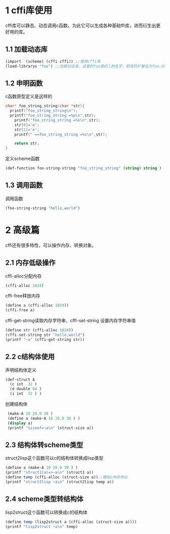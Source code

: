 # 1 cffi库使用
cffi库可以静态、动态调用c函数。为此它可以生成各种基础ffi库，进而衍生出更好用的库。

## 1.1 加载动态库

```scheme
(import  (scheme) (cffi cffi)) ;;使用cffi库
(load-librarys "foo") ;;加载动态库，这里的foo是dll的名字，即库的扩展名为foo.dll或者foo.so默认地址在鸭库的bin目录下，当然也支持绝对地址。	
```

## 1.2 申明函数

c函数原型定义是这样的

```c
char* foo_string_string(char *str){
  printf("foo_string_string\n");
  printf("foo_string_string =%p\n",str);
    printf("foo_string_string =%s\n",str);
    str[0]='e';
    str[1]='e';
    printf(" ==foo_string_string =%s\n",str);

    return str;
}
```
定义scheme函数

```scheme
(def-function foo-string-string "foo_string_string" (string) string )
```

## 1.3 调用函数

调用函数

````scheme
(foo-string-string "hello,world")
````


# 2 高级篇
cffi还有很多特性，可以操作内存、转换对象。

## 2.1 内存低级操作
cffi-alloc分配内存

````scheme
(cffi-alloc 1024)
````
cffi-free释放内存

````scheme
(define a (cffi-alloc 1024))
(cffi-free a)
````

cffi-get-string读取内存字符串、cffi-set-string 设置内存字符串值

````scheme
(define str (cffi-alloc 1024))
(cffi-set-string str "hello,world")
(printf "~a" (cffi-get-string str))
````

## 2.2 c结构体使用
声明结构体定义

````scheme
(def-struct A
  (c int  32 )
  (d double 64 )
  (i int  32 ) )
````

创建结构体

````scheme
 (make-A 10 20.0 30 )
 (define a (make-A 10 20.0 30 ) )
 (display a) 
 (printf "sizeof=~a\n" (struct-size a))
````

## 2.3 结构体转scheme类型
struct2lisp这个函数可以c的结构体转换成lisp类型

````scheme
(define a (make-A 10 20.0 30 ) )
(printf "struct1(a)=>~a\n" (struct1 a))
(define temp (cffi-alloc (struct-size a));;模拟c内存地址
(printf "struct2lisp ~a\n" (struct2lisp temp a))
````
## 2.4 scheme类型转结构体
lisp2struct这个函数可以转换成c的结构体

````scheme
(define temp (lisp2struct a (cffi-alloc (struct-size a))))
(printf "lisp2struct ~a\n" temp)
````